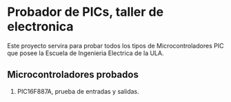 # Probador de PICs, taller de electronica
Este proyecto servira para probar todos los tipos de Microcontroladores PIC que posee la Escuela de Ingenieria Electrica de la ULA.

## Microcontroladores probados
1. PIC16F887A, prueba de entradas y salidas.